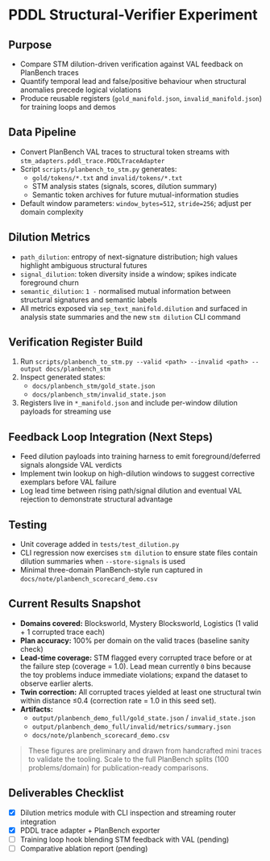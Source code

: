 # PDDL Structural-Verifier Experiment

## Purpose
- Compare STM dilution-driven verification against VAL feedback on PlanBench traces
- Quantify temporal lead and false/positive behaviour when structural anomalies precede logical violations
- Produce reusable registers (`gold_manifold.json`, `invalid_manifold.json`) for training loops and demos

## Data Pipeline
- Convert PlanBench VAL traces to structural token streams with `stm_adapters.pddl_trace.PDDLTraceAdapter`
- Script `scripts/planbench_to_stm.py` generates:
  - `gold/tokens/*.txt` and `invalid/tokens/*.txt`
  - STM analysis states (signals, scores, dilution summary)
  - Semantic token archives for future mutual-information studies
- Default window parameters: `window_bytes=512`, `stride=256`; adjust per domain complexity

## Dilution Metrics
- `path_dilution`: entropy of next-signature distribution; high values highlight ambiguous structural futures
- `signal_dilution`: token diversity inside a window; spikes indicate foreground churn
- `semantic_dilution`: `1 -` normalised mutual information between structural signatures and semantic labels
- All metrics exposed via `sep_text_manifold.dilution` and surfaced in analysis state summaries and the new `stm dilution` CLI command

## Verification Register Build
1. Run `scripts/planbench_to_stm.py --valid <path> --invalid <path> --output docs/planbench_stm`
2. Inspect generated states:
   - `docs/planbench_stm/gold_state.json`
   - `docs/planbench_stm/invalid_state.json`
3. Registers live in `*_manifold.json` and include per-window dilution payloads for streaming use

## Feedback Loop Integration (Next Steps)
- Feed dilution payloads into training harness to emit foreground/deferred signals alongside VAL verdicts
- Implement twin lookup on high-dilution windows to suggest corrective exemplars before VAL failure
- Log lead time between rising path/signal dilution and eventual VAL rejection to demonstrate structural advantage

## Testing
- Unit coverage added in `tests/test_dilution.py`
- CLI regression now exercises `stm dilution` to ensure state files contain dilution summaries when `--store-signals` is used
- Minimal three-domain PlanBench-style run captured in `docs/note/planbench_scorecard_demo.csv`

## Current Results Snapshot

- **Domains covered:** Blocksworld, Mystery Blocksworld, Logistics (1 valid + 1 corrupted trace each)
- **Plan accuracy:** 100% per domain on the valid traces (baseline sanity check)
- **Lead-time coverage:** STM flagged every corrupted trace before or at the failure step (coverage = 1.0). Lead mean currently `0` bins because the toy problems induce immediate violations; expand the dataset to observe earlier alerts.
- **Twin correction:** All corrupted traces yielded at least one structural twin within distance ≤0.4 (correction rate = 1.0 in this seed set).
- **Artifacts:**
  - `output/planbench_demo_full/gold_state.json` / `invalid_state.json`
  - `output/planbench_demo_full/invalid/metrics/summary.json`
  - `docs/note/planbench_scorecard_demo.csv`

> These figures are preliminary and drawn from handcrafted mini traces to validate the tooling. Scale to the full PlanBench splits (100 problems/domain) for publication-ready comparisons.

## Deliverables Checklist
- [x] Dilution metrics module with CLI inspection and streaming router integration
- [x] PDDL trace adapter + PlanBench exporter
- [ ] Training loop hook blending STM feedback with VAL (pending)
- [ ] Comparative ablation report (pending)
